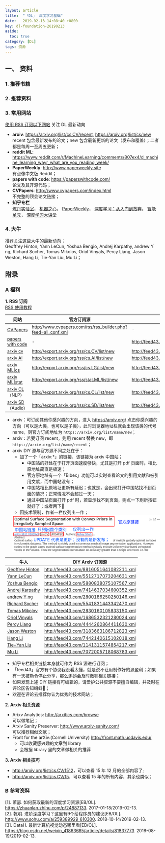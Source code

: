 ```yaml
---
layout: article
title:  "「DL」 深度学习基础"
date:   2019-02-13 14:08:40 +0800
key: dl-foundation-20190213
aside:
  toc: true
category: [DL]
tags: 资源
---
```



## 一、 资料
### 1. 推荐书籍

### 2. 推荐资料

### 3. 常用网站
  [使用 RSS 订阅以下网站](#rss) 关注 DL 最新动向  
- **arxiv**: <https://arxiv.org/list/cs.CV/recent>, <https://arxiv.org/list/cs/new>  
  recent 包含最新发布的论文；new 包含最新更新的论文（发布和覆盖）；二者都是每周一至周五更新；  
- **reddit ML**: <https://www.reddit.com/r/MachineLearning/comments/807ex4/d_machine_learning_wayr_what_are_you_reading_week/>  
- **PaperWeekly**: <http://www.paperweekly.site>   
有点像中文版 Reddit；
- **papers with code**: <https://paperswithcode.com/>  
论文及其开源代码；  
- **CVPapers**: <http://www.cvpapers.com/index.html>   
不完整的顶会论文链接；  
- **知乎专栏**  
  [炼丹实验室](https://zhuanlan.zhihu.com/paperweekly)，
  [机器之心](https://zhuanlan.zhihu.com/jiqizhixin)，
  [PaperWeekly](https://zhuanlan.zhihu.com/paperweekly)，
  [深度学习：从入门到放弃](https://zhuanlan.zhihu.com/startdl)，
  [智能单元](https://zhuanlan.zhihu.com/easyml)，
  [深度学习大讲堂](https://zhuanlan.zhihu.com/dlclass)

### 4. 大牛
推荐关注这些大牛的最新动向；  
Geoffrey Hinton, Yann LeCun, Yoshua Bengio, Andrej Karpathy, andrew Y ng, Richard Socher, Tomas Mikolov, Oriol Vinyals, Percy Liang, Jason Weston, Hang Li, Tie-Yan Liu, Mu Li；  


## 附录
### A 福利
<span id="rss">**1. RSS 订阅**</span>  
[RSS 使用教程](/worktool/2019/02/15/paper-manage.html)  

| 网站 | 官方订阅源 | DIY 订阅源 |
| ---  | --- | --- |
| [CVPapers](http://www.cvpapers.com/index.html) | <http://www.cvpapers.com/rss/rss_builder.php?feed=all_conf.xml>  | - |
| [papers with code](https://paperswithcode.com/) | -  | <http://feed43.com/paper_with_code.xml> |
| [arxiv cv](https://arxiv.org/list/cs.CV/new) | <http://export.arxiv.org/rss/cs.CV/list/new>  | <http://feed43.com/cs_cv_arxiv.xml> |
| [arxiv AI](https://arxiv.org/list/cs.AI/new) | <http://export.arxiv.org/rss/cs.AI/list/new>  | <http://feed43.com/cs_ai_arxiv.xml> |
| [arxiv ML\|cs](https://arxiv.org/list/cs.LG/new) | <http://export.arxiv.org/rss/cs.LG/list/new>  | <http://feed43.com/cs_ml_arxiv.xml> |
| [arxiv ML\|stat](https://arxiv.org/list/stat.ML/new) | <http://export.arxiv.org/rss/stat.ML/list/new>  | <http://feed43.com/stat_ml_arxiv.xml> |
| [arxiv CL](https://arxiv.org/list/cs.CL/new)（NLP） | <http://export.arxiv.org/rss/cs.CL/list/new>  | <http://feed43.com/cs_cl_arxiv.xml> |
| [arxiv SD](https://arxiv.org/list/cs.SD/new)（Audio） | <http://export.arxiv.org/rss/cs.SD/list/new>  | <http://feed43.com/cs_sd_arxiv.xml> |

- arxiv：可订阅其他你感兴趣的方向，进入 <https://arxiv.org/> 点击你感兴趣的方向（可以是大类，也可以是子类），此时浏览器地址栏就会出现该类的代号 name，则官方订阅地址为 `https://arxiv.org/list/name/new`；    
- arxiv：若要订阅 recent，则用 recent 替换 new，即 `https://arxiv.org/list/name/recent`；  
- arxiv DIY 源与官方源不同之处在于：    
  - 加了一个「arxiv:*」的链接，该链接为 arxiv 中国站；  
    - 中国站的好处在于打开页面速度够快，尤其是打开 pdf 页面时，相比原地址简直是极速；   
    - 官方原地址有一个「Bibex」功能可以实时查看论文的引用文献和被引用文献，而中国站没有；   
    - 中国站相比原地址更新有延迟；也就是，会出现打开中国站找不到页面的情况；正常情况不会超过一天；  
    - 通过中国站页面打开 pdf 时，若显示找不到页面，则点一下刷新按钮就好了；或者两下:ghost:  
  - 因技术限制，作者一栏仅列出一作；  
  <img src="/assets/images/ml/dl/rss_diy.png" />  

| 牛人 |  DIY Arxiv 订阅源 |
| ---  | --- |
| [Geoffrey Hinton](https://arxiv.org/search/cs?query=Hinton%2CGeoffrey&searchtype=author&abstracts=show&order=-submitted_date&size=200)  | <http://feed43.com/8816051641082211.xml> |  
| [Yann LeCun](https://arxiv.org/search/cs?query=LeCun%2CYann&searchtype=author&abstracts=show&order=-submitted_date&size=200)  | <http://feed43.com/5512717073204631.xml> |  
| [Yoshua Bengio](https://arxiv.org/search/cs?query=Bengio%2CYoshua&searchtype=author&abstracts=show&order=-submitted_date&size=200)  | <http://feed43.com/5880838075107567.xml> |  
| [Andrej Karpathy]( https://arxiv.org/search/cs?query=Karpathy%2CAndrej&searchtype=author&abstracts=show&order=-submitted_date&size=200)  | <http://feed43.com/7414637034600352.xml> |  
| [andrew Y ng](https://arxiv.org/search/cs?query=andrew+Y.+ng&searchtype=all&abstracts=show&order=-submitted_date&size=200)  | <http://feed43.com/2800186250250146.xml> |  
| [Richard Socher](https://arxiv.org/search/cs?query=Socher%2CRichard&searchtype=author&abstracts=show&order=-submitted_date&size=200)  | <http://feed43.com/5541831443342470.xml> |  
| [Tomas Mikolov](https://arxiv.org/search/cs?query=Mikolov%2CTomas&searchtype=author&abstracts=show&order=-submitted_date&size=200)  | <http://feed43.com/2830160105833150.xml> |  
| [Oriol Vinyals](https://arxiv.org/search/cs?query=Vinyals%2COriol&searchtype=author&abstracts=show&order=-submitted_date&size=200)  | <http://feed43.com/1686532321280024.xml> |  
| [Percy Liang](https://arxiv.org/search/cs?query=Liang%2CPercy&searchtype=author&abstracts=show&order=-submitted_date&size=200)  | <http://feed43.com/4444260864411630.xml> |  
| [Jason Weston](https://arxiv.org/search/cs?query=Weston%2CJason&searchtype=author&abstracts=show&order=-submitted_date&size=200)  | <http://feed43.com/3183663186712823.xml> |  
| [Hang Li](https://arxiv.org/search/cs?query=Li%2CHang&searchtype=author&abstracts=show&order=-submitted_date&size=200)  | <http://feed43.com/7442140615102018.xml> |  
| [Tie-Yan Liu](https://arxiv.org/search/cs?query=Liu%2CTie-Yan&searchtype=author&abstracts=show&order=-submitted_date&size=200)  | <http://feed43.com/1141311574854217.xml> |  
| [Mu Li](https://arxiv.org/search/cs?query=Li%2CMu&searchtype=author&abstracts=show&order=-submitted_date&size=200)  | <http://feed43.com/7072005718068783.xml> |  

- 知乎专栏相关链接本身就可作为 RSS 源进行订阅；
- 「feed43」官方有个协议我没看太懂，就是说不让用制作好的源盈利；如果有一天被勒令停止分享，那么蝌蚪会及时撤销相关链接；  
- 如果发现上述 DIY 链接有可编辑的，请爱护公共资源不要擅自编辑，并及时在评论区告知蝌蚪:ghost:；  
- 欢迎在评论去推荐你认为优秀的技术网站；  

<span id="rss">**2. Arxiv 相关资源**</span>  
- Arixv Analytics: <http://arxitics.com/browse>  
  可以做笔记；  
- Arxiv Sanity Preserver: <http://www.arxiv-sanity.com/>  
  可以推荐相似文献；    
- Front for the arXiv:(Cornell University) <http://front.math.ucdavis.edu/>  
  - 可以收藏感兴趣的文章到 library
  - 会根据 library 里的文章做相关的推荐

<span id="rss">**3. Arxiv 相关技巧**</span>  
- <http://arxiv.org/list/cs.CV/1512>，可以查看 15 年 12 月的全部内容了;
- <http://arxiv.org/list/cs.CV/15>，可以查看 15 年的所有内容，其余也类似；  



### B 参考资料

[1].  萧瑟. 如何获取最新的深度学习资源[EB/OL]. <https://zhuanlan.zhihu.com/p/24887133>. 2017-01-18/2019-02-13.   
[2].  乾明. 进阶深度学习？这里有9个给程序员的建议[EB/OL]. <http://www.sohu.com/a/259389929_610300>. 2018-10-14/2019-02-13.   
[3].  DataH. 最新计算机视觉动态哪里看[EB/OL]. <https://blog.csdn.net/weixin_41863685/article/details/81837773>. 2018-08-19/2019-02-13.   
